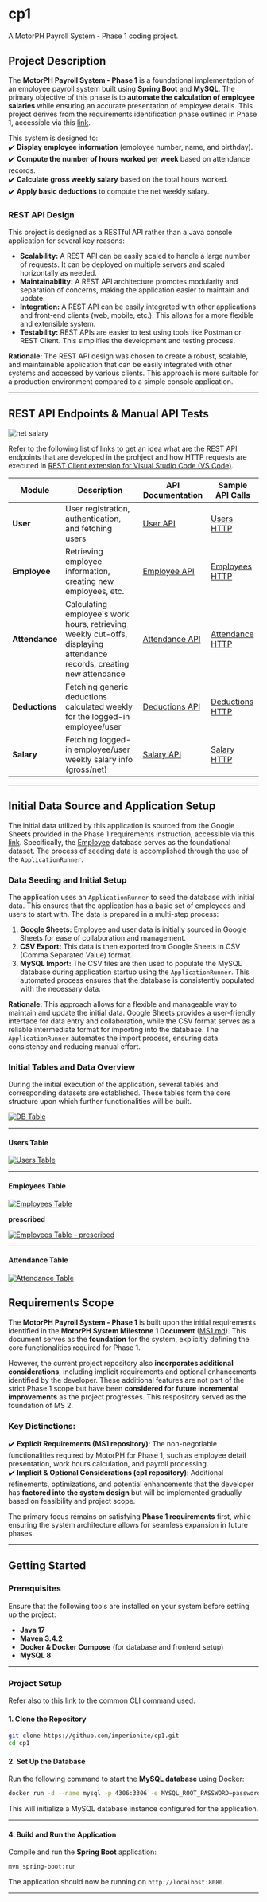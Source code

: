 # **cp1**

A MotorPH Payroll System - Phase 1 coding project.

## **Project Description**

The **MotorPH Payroll System - Phase 1** is a foundational implementation of an employee payroll system built using **Spring Boot** and **MySQL**. The primary objective of this phase is to **automate the calculation of employee salaries** while ensuring an accurate presentation of employee details. This project derives from the requirements identification phase outlined in Phase 1, accessible via this [link](https://github.com/imperionite/cp1ms1/blob/main/MO-IT101%20Milestone%201_Imperial%20%2C%20Arnel_H1101_2nd%20Term_2024-2025.md).

This system is designed to:  
✔️ **Display employee information** (employee number, name, and birthday).  
✔️ **Compute the number of hours worked per week** based on attendance records.  
✔️ **Calculate gross weekly salary** based on the total hours worked.  
✔️ **Apply basic deductions** to compute the net weekly salary.

### REST API Design

This project is designed as a RESTful API rather than a Java console application for several key reasons:

- **Scalability:** A REST API can be easily scaled to handle a large number of requests. It can be deployed on multiple servers and scaled horizontally as needed.
- **Maintainability:** A REST API architecture promotes modularity and separation of concerns, making the application easier to maintain and update.
- **Integration:** A REST API can be easily integrated with other applications and front-end clients (web, mobile, etc.). This allows for a more flexible and extensible system.
- **Testability:** REST APIs are easier to test using tools like Postman or REST Client. This simplifies the development and testing process.

**Rationale:** The REST API design was chosen to create a robust, scalable, and maintainable application that can be easily integrated with other systems and accessed by various clients. This approach is more suitable for a production environment compared to a simple console application.

---

## **REST API Endpoints & Manual API Tests**

![net salary](https://drive.google.com/uc?id=1-VVMFf-vSvLB6rsmA1c9nQE8N22QItai)

Refer to the following list of links to get an idea what are the REST API endpoints that are developed in the prohject and how HTTP requests are executed in [REST Client extension for Visual Studio Code (VS Code)](https://marketplace.visualstudio.com/items?itemName=humao.rest-client).

| **Module**     | **Description**                                                                                                       | **API Documentation**                                                             | **Sample API Calls**                                                            |
| -------------- | --------------------------------------------------------------------------------------------------------------------- | --------------------------------------------------------------------------------- | ------------------------------------------------------------------------------- |
| **User**       | User registration, authentication, and fetching users                                                                 | [User API](https://github.com/imperionite/cp1/blob/main/USER_HTTP.md)             | [Users HTTP](https://github.com/imperionite/cp1/blob/main/users.http)           |
| **Employee**   | Retrieving employee information, creating new employees, etc.                                                         | [Employee API](https://github.com/imperionite/cp1/blob/main/EMPLOYEE_HTTP.md)     | [Employees HTTP](https://github.com/imperionite/cp1/blob/main/employees.http)   |
| **Attendance** | Calculating employee's work hours, retrieving weekly cut-offs, displaying attendance records, creating new attendance | [Attendance API](https://github.com/imperionite/cp1/blob/main/ATTENDANCE_HTTP.md) | [Attendance HTTP](https://github.com/imperionite/cp1/blob/main/attendance.http) |
| **Deductions** | Fetching generic deductions calculated weekly for the logged-in employee/user                                         | [Deductions API](https://github.com/imperionite/cp1/blob/main/DEDUCTIONS_HTTP.md) | [Deductions HTTP](https://github.com/imperionite/cp1/blob/main/deductions.http) |
| **Salary**     | Fetching logged-in employee/user weekly salary info (gross/net)                                                       | [Salary API](https://github.com/imperionite/cp1/blob/main/SALARY_HTTP.md)         | [Salary HTTP](https://github.com/imperionite/cp1/blob/main/salary.http)         |

---

## Initial Data Source and Application Setup

The initial data utilized by this application is sourced from the Google Sheets provided in the Phase 1 requirements instruction, accessible via this [link](https://sites.google.com/mmdc.mcl.edu.ph/motorph/home). Specifically, the [Employee](https://docs.google.com/spreadsheets/d/1168Un_0b5CPDwDSOH4CWI1m8_-2LpLadX3wAdUNNFOo/edit?usp=sharing) database serves as the foundational dataset. The process of seeding data is accomplished through the use of the `ApplicationRunner`.

### Data Seeding and Initial Setup

The application uses an `ApplicationRunner` to seed the database with initial data. This ensures that the application has a basic set of employees and users to start with. The data is prepared in a multi-step process:

1.  **Google Sheets:** Employee and user data is initially sourced in Google Sheets for ease of collaboration and management.
2.  **CSV Export:** This data is then exported from Google Sheets in CSV (Comma Separated Value) format.
3.  **MySQL Import:** The CSV files are then used to populate the MySQL database during application startup using the `ApplicationRunner`. This automated process ensures that the database is consistently populated with the necessary data.

**Rationale:** This approach allows for a flexible and manageable way to maintain and update the initial data. Google Sheets provides a user-friendly interface for data entry and collaboration, while the CSV format serves as a reliable intermediate format for importing into the database. The `ApplicationRunner` automates the import process, ensuring data consistency and reducing manual effort.

### Initial Tables and Data Overview

During the initial execution of the application, several tables and corresponding datasets are established. These tables form the core structure upon which further functionalities will be built.

[![DB Table](https://drive.google.com/uc?export=view&id=1_e_WfiN6aNj7y7HEjZMCa116wgHid9CV)](https://drive.google.com/file/d/1_e_WfiN6aNj7y7HEjZMCa116wgHid9CV/view?usp=sharing)

---

#### Users Table

[![Users Table](https://drive.google.com/uc?export=view&id=1eWGZmh_5VubQ87pKTJM5d66fBTGCnxR3)](https://drive.google.com/file/d/1eWGZmh_5VubQ87pKTJM5d66fBTGCnxR3/view?usp=sharing)

---

#### Employees Table

[![Employees Table](https://drive.google.com/uc?export=view&id=1DXsEzSAfoVljpL56ltlXn_PR0IdVsWi8)](https://drive.google.com/file/d/1DXsEzSAfoVljpL56ltlXn_PR0IdVsWi8/view?usp=sharing)

**prescribed**

[![Employees Table - prescribed](https://drive.google.com/uc?export=view&id=10MqVlvdk2bpgXQQ98vKMz82c36bMePEV)](https://drive.google.com/file/d/10MqVlvdk2bpgXQQ98vKMz82c36bMePEV/view?usp=sharing)

---

#### Attendance Table

[![Attendance Table](https://drive.google.com/uc?export=view&id=1au5gUECk_yItZT8FVTSU1sj972DgbkB4)](https://drive.google.com/file/d/10MqVlvdk2bpgXQQ98vKMz82c36bMePEV/view?usp=sharing)

## **Requirements Scope**

The **MotorPH Payroll System - Phase 1** is built upon the initial requirements identified in the **MotorPH System Milestone 1 Document** ([MS1.md](https://github.com/imperionite/cp1ms1/blob/main/MS1.md)). This document serves as the **foundation** for the system, explicitly defining the core functionalities required for Phase 1.

However, the current project repository also **incorporates additional considerations**, including implicit requirements and optional enhancements identified by the developer. These additional features are not part of the strict Phase 1 scope but have been **considered for future incremental improvements** as the project progresses. This respository served as the foundation of MS 2.

### **Key Distinctions:**

✔️ **Explicit Requirements (MS1 repository)**: The non-negotiable functionalities required by MotorPH for Phase 1, such as employee detail presentation, work hours calculation, and payroll processing.  
✔️ **Implicit & Optional Considerations (cp1 repository)**: Additional refinements, optimizations, and potential enhancements that the developer has **factored into the system design** but will be implemented gradually based on feasibility and project scope.

The primary focus remains on satisfying **Phase 1 requirements** first, while ensuring the system architecture allows for seamless expansion in future phases.

---

## **Getting Started**

### **Prerequisites**

Ensure that the following tools are installed on your system before setting up the project:

- **Java 17**
- **Maven 3.4.2**
- **Docker & Docker Compose** (for database and frontend setup)
- **MySQL 8**

---

### **Project Setup**

Refer also to this [link](https://github.com/imperionite/cp1/blob/main/RUNNING.md) to the common CLI command used.

#### **1. Clone the Repository**

```sh
git clone https://github.com/imperionite/cp1.git
cd cp1
```

#### **2. Set Up the Database**

Run the following command to start the **MySQL database** using Docker:

```sh
docker run -d --name mysql -p 4306:3306 -e MYSQL_ROOT_PASSWORD=password -e MYSQL_DATABASE=mydb -e MYSQL_USER=myuser -e MYSQL_PASSWORD=mypassword -v mysql-data:/var/lib/mysql mysql:8.0.40
```

This will initialize a MySQL database instance configured for the application.

---

#### **4. Build and Run the Application**

Compile and run the **Spring Boot** application:

```sh
mvn spring-boot:run
```

The application should now be running on `http://localhost:8080`.

---
